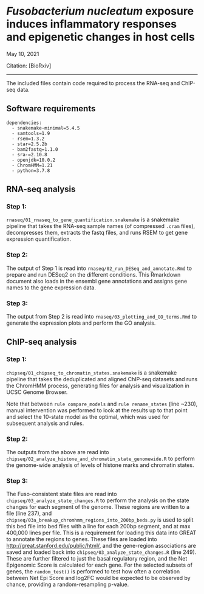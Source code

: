 # *Fusobacterium nucleatum* exposure induces inflammatory responses and epigenetic changes in host cells

May 10, 2021

Citation: [BioRxiv]



-----------------------------------------------------------

The included files contain code required to process the RNA-seq and ChIP-seq data.

## Software requirements

```
dependencies:
  - snakemake-minimal=5.4.5
  - samtools=1.9
  - rsem=1.3.2
  - star=2.5.2b
  - bam2fastq=1.1.0
  - sra-=2.10.8
  - openjdk=10.0.2
  - ChromHMM=1.21
  - python=3.7.8
```



## RNA-seq analysis

### Step 1:

`rnaseq/01_rnaseq_to_gene_quantification.snakemake` is a snakemake pipeline that takes the RNA-seq sample names (of compressed `.cram` files), decompresses them, extracts the fastq files, and runs RSEM to get gene expression quantification.

### Step 2:

The output of Step 1 is read into `rnaseq/02_run_DESeq_and_annotate.Rmd` to prepare and run DESeq2 on the different conditions. This Rmarkdown document also loads in the ensembl gene annotations and assigns gene names to the gene expression data.

### Step 3:

The output from Step 2 is read into `rnaseq/03_plotting_and_GO_terms.Rmd` to generate the expression plots and perform the GO analysis.

## ChIP-seq analysis

### Step 1:

`chipseq/01_chipseq_to_chromatin_states.snakemake` is a snakemake pipeline that takes the deduplicated and aligned ChIP-seq datasets and runs the ChromHMM process, generating files for analysis and visualization in UCSC Genome Browser.

Note that between `rule compare_models` and `rule rename_states` (line ~230), manual intervention was performed to look at the results up to that point and select the 10-state model as the optimal, which was used for subsequent analysis and rules.

### Step 2:

The outputs from the above are read into `chipseq/02_analyze_histone_and_chromatin_state_genomewide.R` to perform the genome-wide analysis of levels of histone marks and chromatin states.

### Step 3:

The Fuso-consistent state files are read into `chipseq/03_analyze_state_changes.R` to perform the analysis on the state changes for each segment of the genome. These regions are written to a file (line 237), and `chipseq/03a_breakup_chromhmm_regions_into_200bp_beds.py` is used to split this bed file into bed files with a line for each 200bp segment, and at max 400,000 lines per file. This is a requirement for loading this data into GREAT to annotate the regions to genes. These files are loaded into http://great.stanford.edu/public/html/, and the gene-region associations are saved and loaded back into `chipseq/03_analyze_state_changes.R` (line 249). These are further filtered to just the basal regulatory region, and the Net Epigenomic Score is calculated for each gene. For the selected subsets of genes, the `random_test()` is performed to test how often a correlation between Net Epi Score and log2FC would be expected to be observed by chance, providing a random-resampling p-value.